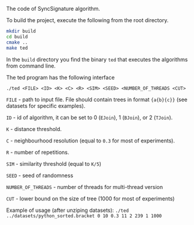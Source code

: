 The code of SyncSignature algorithm. 

To build the project, execute the following from the root directory.
```bash
mkdir build
cd build
cmake ..
make ted
```
In the ``build`` directory you find the binary ``ted`` that executes the algorithms from command line.

The ted program has the following interface

```./ted <FILE> <ID> <K> <C> <R> <SIM> <SEED> <NUMBER_OF_THREADS <CUT>```

``FILE`` - path to input file. File should contain trees in format ``{a{b}{c}}`` (see datasets for specific examples).

``ID`` - id of algorithm, it can be set to 0 (``EJoin``), 1 (``BJoin``), or 2 (``TJoin``).

``K`` - distance threshold.

``C`` - neighbourhood resolution (equal to ``0.3`` for most of experiments).

``R`` - number of repetitions.

``SIM`` - similarity threshold (equal to ``K/5``)

``SEED`` - seed of randomness 

``NUMBER_OF_THREADS`` - number of threads for multi-thread version

``CUT`` - lower bound on the size of tree (1000 for most of experiments)

Example of usage (after unziping datasets):
```./ted ../datasets/python_sorted.bracket 0 10 0.3 11 2 239 1 1000```
